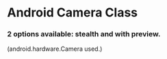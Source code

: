 # Android Camera Class
### 2 options available: stealth and with preview.
(android.hardware.Camera used.)
